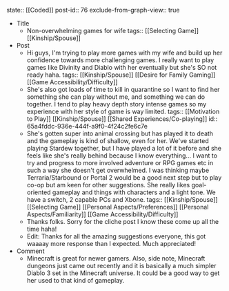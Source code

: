 state:: [[Coded]]
post-id:: 76
exclude-from-graph-view:: true

- Title
	- Non-overwhelming games for wife
	  tags:: [[Selecting Game]] [[Kinship/Spouse]]
- Post
	- Hi guys, I'm trying to play more games with my wife and build up her confidence towards more challenging games. I really want to play games like Divinity and Diablo with her eventually but she's SO not ready haha.
	  tags:: [[Kinship/Spouse]] [[Desire for Family Gaming]] [[Game Accessibility/Difficulty]]
	- She's also got loads of time to kill in quarantine so I want to find her something she can play without me, and something we can do together. I tend to play heavy depth story intense games so my experience with her style of game is way limited.
	  tags:: [[Motivation to Play]] [[Kinship/Spouse]] [[Shared Experiences/Co-playing]]
	  id:: 65a4fddc-936e-444f-a9f0-4f24c2fe6c7e
	- She's gotten super into animal crossing but has played it to death and the gameplay is kind of shallow, even for her. We've started playing Stardew together, but I have played a lot of it before and she feels like she's really behind because I know everything...
	  I want to try and progress to more involved adventure or RPG games etc in such a way she doesn't get overwhelmed. I was thinking maybe Terraria/Starbound or Portal 2 would be a good next step but to play co-op but am keen for other suggestions. She really likes goal-oriented gameplay and things with characters and a light tone. We have a switch, 2 capable PCs and Xbone.
	  tags:: [[Kinship/Spouse]] [[Selecting Game]] [[Personal Aspects/Preferences]] [[Personal Aspects/Familiarity]] [[Game Accessibility/Difficulty]]
	- Thanks folks. Sorry for the cliche post I know these come up all the time haha!
	- Edit: Thanks for all the amazing suggestions everyone, this got waaaay more response than I expected. Much appreciated!
- Comment
	- Minecraft is great for newer gamers. Also, side note, Minecraft dungeons just came out recently and it is basically a much simpler Diablo 3 set in the Minecraft universe. It could be a good way to get her used to that kind of gameplay.